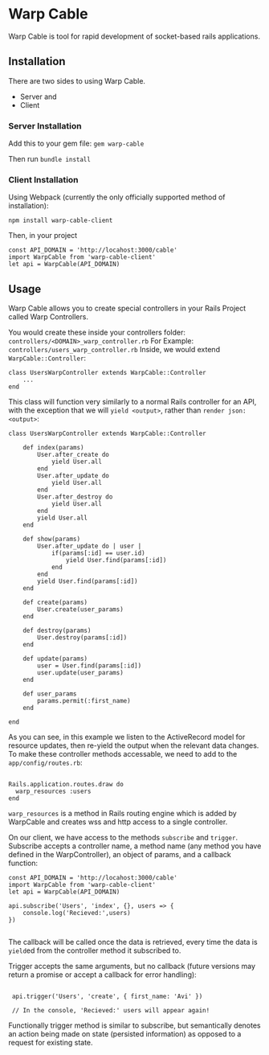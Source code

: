 # Warp Cable

Warp Cable is tool for rapid development of socket-based rails applications.

## Installation

There are two sides to using Warp Cable.
* Server and
* Client

### Server Installation 

Add this to your gem file:
`gem warp-cable`

Then run 
`bundle install`

### Client Installation
Using Webpack (currently the only officially supported method of installation):

`npm install warp-cable-client`

Then, in your project

```
const API_DOMAIN = 'http://locahost:3000/cable'
import WarpCable from 'warp-cable-client'
let api = WarpCable(API_DOMAIN)

```

## Usage

Warp Cable allows you to create special controllers in your Rails Project called Warp Controllers.

You would create these inside your controllers folder: `controllers/<DOMAIN>_warp_controller.rb`
For Example: `controllers/users_warp_controller.rb`
Inside, we would extend `WarpCable::Controller`:

```
class UsersWarpController extends WarpCable::Controller
    ...
end

```
This class will function very similarly to a normal Rails controller for an API, with the exception that we will `yield <output>`, rather than `render json: <output>`: 

```
class UsersWarpController extends WarpCable::Controller

    def index(params)
        User.after_create do
            yield User.all
        end
        User.after_update do
            yield User.all
        end
        User.after_destroy do
            yield User.all
        end
        yield User.all
    end

    def show(params)
        User.after_update do | user |
            if(params[:id] == user.id)
                yield User.find(params[:id])
            end
        end
        yield User.find(params[:id])
    end

    def create(params)
        User.create(user_params)
    end

    def destroy(params)
        User.destroy(params[:id])
    end

    def update(params)
        user = User.find(params[:id])
        user.update(user_params)
    end

    def user_params
        params.permit(:first_name)
    end

end

```

As you can see, in this example we listen to the ActiveRecord model for resource updates, then re-yield the output when the relevant data changes. To make these controller methods accessable, we need to add to the `app/config/routes.rb`:

```

Rails.application.routes.draw do
  warp_resources :users
end

```

`warp_resources` is a method in Rails routing engine which is added by WarpCable and creates wss and http access to a single controller.

On our client, we have access to the methods `subscribe` and `trigger`. Subscribe accepts a controller name, a method name (any method you have defined in the WarpController), an object of params, and a callback function:

```
const API_DOMAIN = 'http://locahost:3000/cable'
import WarpCable from 'warp-cable-client'
let api = WarpCable(API_DOMAIN)

api.subscribe('Users', 'index', {}, users => {
    console.log('Recieved:',users)
})


```

The callback will be called once the data is retrieved, every time the data is `yield`ed from the controller method it subscribed to.

Trigger accepts the same arguments, but no callback (future versions may return a promise or accept a callback for error handling):

```

 api.trigger('Users', 'create', { first_name: 'Avi' })

 // In the console, 'Recieved:' users will appear again!

```

Functionally trigger method is similar to subscribe, but semantically denotes an action being made on state (persisted information) as opposed to a request for existing state.







